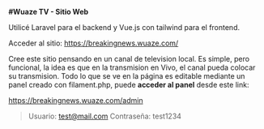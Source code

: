 **#Wuaze TV - Sitio Web**

Utilicé Laravel para el backend y Vue.js con tailwind para el frontend. 

Acceder al sitio: 
https://breakingnews.wuaze.com/

Cree este sitio pensando en un canal de television local. Es simple, pero funcional, la idea es que en la transmision en Vivo, el canal pueda colocar su transmision. Todo lo que se ve en la página es editable mediante un panel creado con filament.php, puede **acceder al panel** desde este link: 

https://breakingnews.wuaze.com/admin

> Usuario: test@mail.com
> Contraseña: test1234
